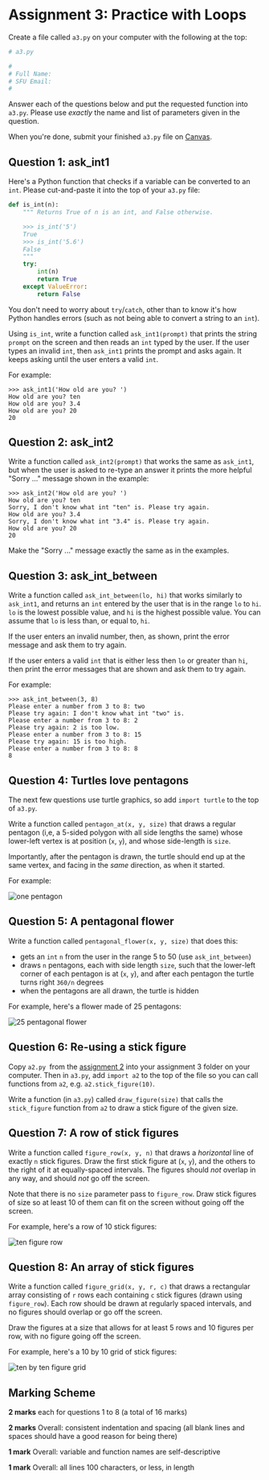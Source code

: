 # Assignment 3: Practice with Loops

Create a file called `a3.py` on your computer with the following at the top:

```python
# a3.py

#
# Full Name:
# SFU Email:
#
```

Answer each of the questions below and put the requested function into
`a3.py`. Please use *exactly* the name and list of parameters given in the
question.

When you're done, submit your finished `a3.py` file on
[Canvas](https://canvas.sfu.ca/courses/73212).


## Question 1: ask_int1

Here's a Python function that checks if a variable can be converted to an
`int`. Please cut-and-paste it into the top of your `a3.py` file:

```python
def is_int(n):
    """ Returns True of n is an int, and False otherwise.

    >>> is_int('5')
    True
    >>> is_int('5.6')
    False
    """
    try:
        int(n)
        return True
    except ValueError:
        return False
```

You don't need to worry about `try`/`catch`, other than to know it's how
Python handles errors (such as not being able to convert a string to an
`int`).

Using `is_int`, write a function called `ask_int1(prompt)` that prints the
string `prompt` on the screen and then reads an `int` typed by the user. If
the user types an invalid `int`, then `ask_int1` prints the prompt and asks
again. It keeps asking until the user enters a valid `int`.

For example:

```
>>> ask_int1('How old are you? ')
How old are you? ten
How old are you? 3.4
How old are you? 20
20
```


## Question 2: ask_int2

Write a function called `ask_int2(prompt)` that works the same as `ask_int1`,
but when the user is asked to re-type an answer it prints the more helpful
"Sorry ..." message shown in the example:

```
>>> ask_int2('How old are you? ')
How old are you? ten
Sorry, I don't know what int "ten" is. Please try again.
How old are you? 3.4
Sorry, I don't know what int "3.4" is. Please try again.
How old are you? 20
20
```

Make the "Sorry ..." message exactly the same as in the examples.


## Question 3: ask_int_between

Write a function called `ask_int_between(lo, hi)` that works similarly to
`ask_int1`, and returns an `int` entered by the user that is in the range `lo`
to `hi`. `lo` is the lowest possible value, and `hi` is the highest possible
value. You can assume that `lo` is less than, or equal to, `hi`.

If the user enters an invalid number, then, as shown, print the error message
and ask them to try again.

If the user enters a valid `int` that is either less then `lo` or greater than
`hi`, then print the error messages that are shown and ask them to try again.

For example:

```
>>> ask_int_between(3, 8)
Please enter a number from 3 to 8: two
Please try again: I don't know what int "two" is.
Please enter a number from 3 to 8: 2
Please try again: 2 is too low.
Please enter a number from 3 to 8: 15
Please try again: 15 is too high.
Please enter a number from 3 to 8: 8
8
```

## Question 4: Turtles love pentagons

The next few questions use turtle graphics, so add `import turtle` to the top
of `a3.py`.

Write a function called `pentagon_at(x, y, size)` that draws a regular
pentagon (i,e, a 5-sided polygon with all side lengths the same) whose
lower-left vertex is at position (`x`, `y`), and whose side-length is `size`.

Importantly, after the pentagon is drawn, the turtle should end up at the same
vertex, and facing in the *same* direction, as when it started.

For example:

![one pentagon](one_pentagon.gif)


## Question 5: A pentagonal flower

Write a function called `pentagonal_flower(x, y, size)` that does this:

- gets an `int` `n` from the user in the range 5 to 50 (use `ask_int_between`)
- draws `n` pentagons, each with side length `size`, such that the lower-left
  corner of each pentagon is at (`x`, `y`), and after each pentagon the turtle
  turns right `360/n` degrees
- when the pentagons are all drawn, the turtle is hidden

For example, here's a flower made of 25 pentagons:

![25 pentagonal flower](pentagonal_flower_25.gif)


## Question 6: Re-using a stick figure

Copy `a2.py `from the [assignment 2](../a2/a2.md) into your assignment 3
folder on your computer. Then in `a3.py`, add `import a2` to the top of the
file so you can call functions from `a2`, e.g. `a2.stick_figure(10)`.

Write a function (in `a3.py`) called `draw_figure(size)` that calls the
`stick_figure` function from `a2` to draw a stick figure of the given size.


## Question 7: A row of stick figures

Write a function called `figure_row(x, y, n)` that draws a *horizontal* line
of exactly `n` stick figures. Draw the first stick figure at (`x`, `y`), and
the others to the right of it at equally-spaced intervals. The figures should
*not* overlap in any way, and should *not* go off the screen.

Note that there is no `size` parameter pass to `figure_row`. Draw stick
figures of size so at least 10 of them can fit on the screen without going off
the screen.

For example, here's a row of 10 stick figures:

![ten figure row](ten_figure_row.png)


## Question 8: An array of stick figures

Write a function called `figure_grid(x, y, r, c)` that draws a rectangular
array consisting of `r` rows each containing `c` stick figures (drawn using
`figure_row`). Each row should be drawn at regularly spaced intervals, and no
figures should overlap or go off the screen.

Draw the figures at a size that allows for at least 5 rows and 10 figures per
row, with no figure going off the screen.

For example, here's a 10 by 10 grid of stick figures:

![ten by ten figure grid](ten_by_ten_figure_grid.png)


## Marking Scheme

**2 marks** each for questions 1 to 8 (a total of 16 marks)

**2 marks** Overall: consistent indentation and spacing (all blank lines and
spaces should have a good reason for being there)

**1 mark** Overall: variable and function names are self-descriptive

**1 mark** Overall: all lines 100 characters, or less, in length
